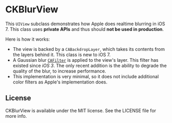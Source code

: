 # CKBlurView

This `UIView` subclass demonstrates how Apple does realtime blurring in iOS 7. This class uses **private APIs** and thus should **not be used in production**.

Here is how it works:

- The view is backed by a `CABackdropLayer`, which takes its contents from the layers behind it. This class is new to iOS 7.
- A Gaussian blur [`CAFilter`](http://iphonedevwiki.net/index.php/CAFilter) is applied to the view's layer. This filter has existed since *iOS 3*. The only recent addition is the ability to degrade the quality of the blur, to increase performance.
- This implementation is very minimal, so it does not include additional color filters as Apple's implementation does.

## License

CKBlurView is available under the MIT license. See the LICENSE file for more info.
